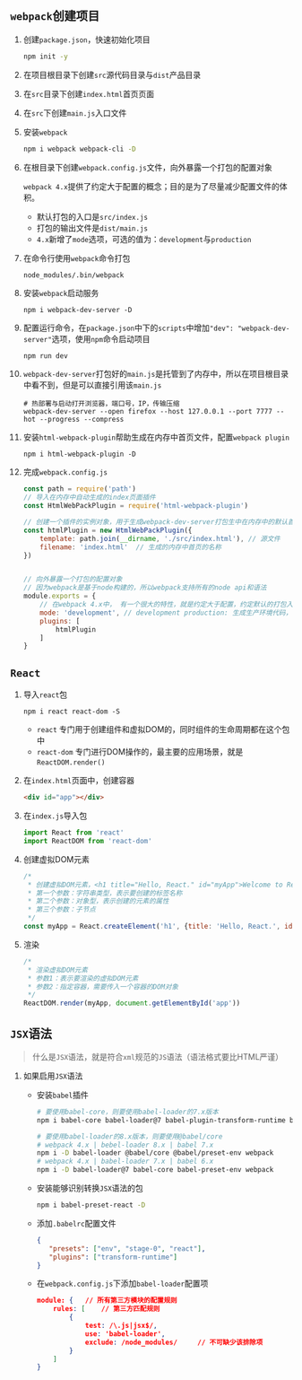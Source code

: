 ## `webpack`创建项目

1. 创建`package.json`，快速初始化项目

   ```sh
   npm init -y
   ```

2. 在项目根目录下创建`src`源代码目录与`dist`产品目录

3. 在`src`目录下创建`index.html`首页页面

4. 在`src`下创建`main.js`入口文件

5. 安装`webpack`

   ```sh
   npm i webpack webpack-cli -D
   ```

6. 在根目录下创建`webpack.config.js`文件，向外暴露一个打包的配置对象

   `webpack 4.x`提供了约定大于配置的概念；目的是为了尽量减少配置文件的体积。

   - 默认打包的入口是`src/index.js`
   - 打包的输出文件是`dist/main.js`
   - `4.x`新增了`mode`选项，可选的值为：`development`与`production`

7. 在命令行使用`webpack`命令打包

   ```sh
   node_modules/.bin/webpack
   ```

8. 安装`webpack`启动服务

   ```
   npm i webpack-dev-server -D
   ```

9. 配置运行命令，在`package.json`中下的`scripts`中增加`"dev": "webpack-dev-server"`选项，使用`npm`命令启动项目

   ```
   npm run dev
   ```

10. `webpack-dev-server`打包好的`main.js`是托管到了内存中，所以在项目根目录中看不到，但是可以直接引用该`main.js`

    ```
    # 热部署与启动打开浏览器，端口号，IP，传输压缩
    webpack-dev-server --open firefox --host 127.0.0.1 --port 7777 --hot --progress --compress
    ```

11. 安装`html-webpack-plugin`帮助生成在内存中首页文件，配置`webpack plugin`

    ```
    npm i html-webpack-plugin -D
    ```

12. 完成`webpack.config.js`

    ```js
    const path = require('path')
    // 导入在内存中自动生成的index页面插件
    const HtmlWebPackPlugin = require('html-webpack-plugin')
    
    // 创建一个插件的实例对象，用于生成webpack-dev-server打包生中在内存中的默认首页文件
    const htmlPlugin = new HtmlWebPackPlugin({
        template: path.join(__dirname, './src/index.html'), // 源文件
        filename: 'index.html'  // 生成的内存中首页的名称
    })
    
    
    // 向外暴露一个打包的配置对象
    // 因为webpack是基于node构建的，所以webpack支持所有的node api和语法
    module.exports = {
        // 在webpack 4.x中， 有一个很大的特性，就是约定大于配置，约定默认的打包入口路径是src -> index.js
        mode: 'development', // development production: 生成生产环境代码，会执行代码压缩
        plugins: [
            htmlPlugin
        ]
    }
    ```



## `React`

1. 导入`react`包

   ```
   npm i react react-dom -S
   ```

   - `react` 专门用于创建组件和虚拟DOM的，同时组件的生命周期都在这个包中
   - `react-dom` 专门进行DOM操作的，最主要的应用场景，就是`ReactDOM.render()`

2. 在`index.html`页面中，创建容器

   ```html
   <div id="app"></div>
   ```

3. 在`index.js`导入包

   ```javascript
   import React from 'react'
   import ReactDOM from 'react-dom'
   ```

4. 创建虚拟DOM元素

   ```js
   /*
    * 创建虚拟DOM元素，<h1 title="Hello, React." id="myApp">Welcome to React study.</h1>
    * 第一个参数：字符串类型，表示要创建的标签名称
    * 第二个参数：对象型，表示创建的元素的属性
    * 第三个参数：子节点
    */
   const myApp = React.createElement('h1', {title: 'Hello, React.', id: 'myApp'}, 'Welcome to React study.')
   ```

5. 渲染

   ```js
   /*
    * 渲染虚拟DOM元素
    * 参数1：表示要渲染的虚拟DOM元素
    * 参数2：指定容器，需要传入一个容器的DOM对象
    */
   ReactDOM.render(myApp, document.getElementById('app'))
   ```

   

## `JSX`语法

> 什么是`JSX`语法，就是符合`xml`规范的`JS`语法（语法格式要比HTML严谨）

1. 如果启用`JSX`语法

   - 安装`babel`插件

     ```sh
     # 要使用babel-core，则要使用babel-loader的7.x版本
     npm i babel-core babel-loader@7 babel-plugin-transform-runtime babel-preset-env babel-preset-stage-0 -D
     ```

     ```sh
     # 要使用babel-loader的8.x版本，则要使用@babel/core
     # webpack 4.x | bebel-loader 8.x | babel 7.x
     npm i -D babel-loader @babel/core @babel/preset-env webpack
     # webpack 4.x | babel-loader 7.x | babel 6.x
     npm i -D babel-loader@7 babel-core babel-preset-env webpack
     ```

   - 安装能够识别转换`JSX`语法的包

     ```sh
     npm i babel-preset-react -D
     ```

   - 添加`.babelrc`配置文件

     ```json
     {
     	"presets": ["env", "stage-0", "react"],
     	"plugins": ["transform-runtime"]
     }
     ```

   - 在`webpack.config.js`下添加`babel-loader`配置项

     ```json
     module: {   // 所有第三方模块的配置规则
         rules: [    // 第三方匹配规则
             { 
                 test: /\.js|jsx$/, 
                 use: 'babel-loader', 
                 exclude: /node_modules/     // 不可缺少该排除项
             }
         ]
     }
     ```

     